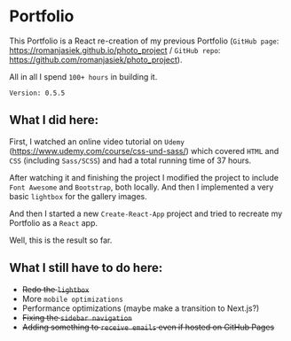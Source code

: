 # Portfolio

This Portfolio is a React re-creation of my previous Portfolio (`GitHub page`: https://romanjasiek.github.io/photo_project / `GitHub repo`: https://github.com/romanjasiek/photo_project).

All in all I spend `100+ hours` in building it.

`Version: 0.5.5`

## What I did here:

First, I watched an online video tutorial on `Udemy` (https://www.udemy.com/course/css-und-sass/) which covered `HTML` and `CSS` (including `Sass/SCSS`) and had a total running time of 37 hours.

After watching it and finishing the project I modified the project to include `Font Awesome` and `Bootstrap`, both locally. And then I implemented a very basic `lightbox` for the gallery images.

And then I started a new `Create-React-App` project and tried to recreate my Portfolio as a `React` app.

Well, this is the result so far.

## What I still have to do here:

- ~~Redo the `lightbox`~~
- More `mobile optimizations`
- Performance optimizations (maybe make a transition to Next.js?)
- ~~Fixing the `sidebar navigation`~~
- ~~Adding something to `receive emails` even if hosted on GitHub Pages~~